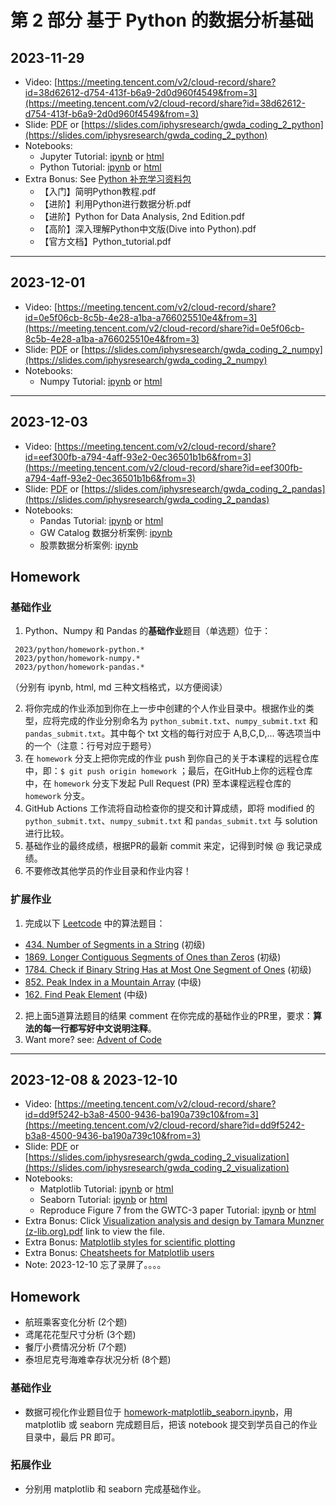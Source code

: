 

# 第 2 部分 基于 Python 的数据分析基础


## 2023-11-29
- Video: [https://meeting.tencent.com/v2/cloud-record/share?id=38d62612-d754-413f-b6a9-2d0d960f4549&from=3](https://meeting.tencent.com/v2/cloud-record/share?id=38d62612-d754-413f-b6a9-2d0d960f4549&from=3)
- Slide: [PDF](./slide_python.pdf) or [https://slides.com/iphysresearch/gwda_coding_2_python](https://slides.com/iphysresearch/gwda_coding_2_python)
- Notebooks:
  - Jupyter Tutorial: [ipynb](./0-jupyter.ipynb) or [html](./0-jupyter.html)
  - Python Tutorial: [ipynb](./1-python.ipynb) or [html](./1-python.html)
- Extra Bonus: See [Python 补充学习资料包](./Python补充学习资料包)
  - 【入门】简明Python教程.pdf
  - 【进阶】利用Python进行数据分析.pdf
  - 【进阶】Python for Data Analysis, 2nd Edition.pdf
  - 【高阶】深入理解Python中文版(Dive into Python).pdf
  - 【官方文档】Python_tutorial.pdf

---

## 2023-12-01
- Video: [https://meeting.tencent.com/v2/cloud-record/share?id=0e5f06cb-8c5b-4e28-a1ba-a766025510e4&from=3](https://meeting.tencent.com/v2/cloud-record/share?id=0e5f06cb-8c5b-4e28-a1ba-a766025510e4&from=3)
- Slide: [PDF](./slide_numpy.pdf) or [https://slides.com/iphysresearch/gwda_coding_2_numpy](https://slides.com/iphysresearch/gwda_coding_2_numpy)
- Notebooks:
  - Numpy Tutorial: [ipynb](./2-numpy.ipynb) or [html](./2-numpy.html)

---

## 2023-12-03
- Video: [https://meeting.tencent.com/v2/cloud-record/share?id=eef300fb-a794-4aff-93e2-0ec36501b1b6&from=3](https://meeting.tencent.com/v2/cloud-record/share?id=eef300fb-a794-4aff-93e2-0ec36501b1b6&from=3)
- Slide: [PDF](./slide_pandas.pdf) or [https://slides.com/iphysresearch/gwda_coding_2_pandas](https://slides.com/iphysresearch/gwda_coding_2_pandas)
- Notebooks:
  - Pandas Tutorial: [ipynb](./3-pandas.ipynb) or [html](./3-pandas.html)
  - GW Catalog 数据分析案例: [ipynb](./3-pandas-GW_Catalog.ipynb)
  - 股票数据分析案例: [ipynb](./3-pandas-Finance.ipynb)

## Homework

### 基础作业

1. Python、Numpy 和 Pandas 的**基础作业**题目（单选题）位于：
  ```text
   2023/python/homework-python.*
   2023/python/homework-numpy.*
   2023/python/homework-pandas.*
  ```
（分别有 ipynb, html, md 三种文档格式，以方便阅读）

2. 将你完成的作业添加到你在上一步中创建的个人作业目录中。根据作业的类型，应将完成的作业分别命名为 `python_submit.txt`、`numpy_submit.txt` 和 `pandas_submit.txt`。其中每个 txt 文档的每行对应于 A,B,C,D,... 等选项当中的一个（注意：行号对应于题号）
3. 在 `homework` 分支上把你完成的作业 push 到你自己的关于本课程的远程仓库中，即：`$ git push origin homework` ；最后，在GitHub上你的远程仓库中，在 `homework` 分支下发起 Pull Request (PR) 至本课程远程仓库的 `homework` 分支。 
4. GitHub Actions 工作流将自动检查你的提交和计算成绩，即将 modified 的 `python_submit.txt`、`numpy_submit.txt` 和 `pandas_submit.txt` 与 solution 进行比较。
5. 基础作业的最终成绩，根据PR的最新 commit 来定，记得到时候 @ 我记录成绩。
6. 不要修改其他学员的作业目录和作业内容！

### 扩展作业

1. 完成以下 [Leetcode](https://leetcode.com/) 中的算法题目：
- [434. Number of Segments in a String](https://leetcode.com/problems/number-of-segments-in-a-string/) (初级)
- [1869. Longer Contiguous Segments of Ones than Zeros](https://leetcode.com/problems/longer-contiguous-segments-of-ones-than-zeros/description/) (初级)
- [1784. Check if Binary String Has at Most One Segment of Ones](https://leetcode.com/problems/check-if-binary-string-has-at-most-one-segment-of-ones/description/) (初级)
- [852. Peak Index in a Mountain Array](https://leetcode.com/problems/peak-index-in-a-mountain-array/description/) (中级)
- [162. Find Peak Element](https://leetcode.com/problems/find-peak-element/description/) (中级)
2. 把上面5道算法题目的结果 comment 在你完成的基础作业的PR里，要求：**算法的每一行都写好中文说明注释**。
3. Want more? see: [Advent of Code](https://adventofcode.com/)

---

## 2023-12-08 & 2023-12-10
- Video: [https://meeting.tencent.com/v2/cloud-record/share?id=dd9f5242-b3a8-4500-9436-ba190a739c10&from=3](https://meeting.tencent.com/v2/cloud-record/share?id=dd9f5242-b3a8-4500-9436-ba190a739c10&from=3)
- Slide: [PDF](./slide_visualization.pdf) or [https://slides.com/iphysresearch/gwda_coding_2_visualization](https://slides.com/iphysresearch/gwda_coding_2_visualization)
- Notebooks:
  - Matplotlib Tutorial: [ipynb](./4-matplotlib.ipynb) or [html](./4-matplotlib.html)
  - Seaborn Tutorial: [ipynb](./4-seaborn.ipynb) or [html](./4-seaborn.html)
  - Reproduce Figure 7 from the GWTC-3 paper Tutorial: [ipynb](./4-GWTC3.ipynb) or [html](./4-GWTC.html)
- Extra Bonus: Click [Visualization analysis and design by Tamara Munzner (z-lib.org).pdf](https://paul.zhdk.ch/pluginfile.php/93332/mod_resource/content/2/Visualization%20analysis%20and%20design%20by%20Tamara%20Munzner%20%28z-lib.org%29.pdf) link to view the file.
- Extra Bonus: [Matplotlib styles for scientific plotting](https://github.com/garrettj403/SciencePlots)
- Extra Bonus: [Cheatsheets for Matplotlib users](https://github.com/matplotlib/cheatsheets)
- Note: 2023-12-10 忘了录屏了。。。。


## Homework

- 航班乘客变化分析 (2个题)​​​​​
- 鸢尾花花型尺寸分析 (3个题)
- 餐厅小费情况分析 (7个题)
- 泰坦尼克号海难幸存状况分析 (8个题)

### 基础作业

- 数据可视化作业题目位于 [homework-matplotlib_seaborn.ipynb](./homework-matplotlib_seaborn.ipynb)，用 matplotlib 或 seaborn 完成题目后，把该 notebook 提交到学员自己的作业目录中，最后 PR 即可。

### 拓展作业

- 分别用 matplotlib 和 seaborn 完成基础作业。
